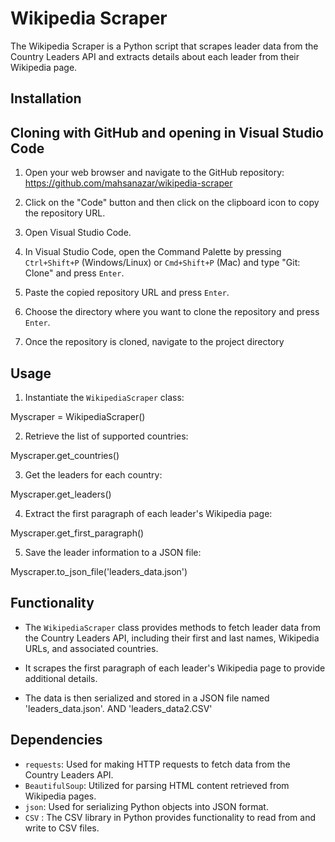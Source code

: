 # Wikipedia Scraper

The Wikipedia Scraper is a Python script that scrapes leader data from the Country Leaders API and extracts details about each leader from their Wikipedia page.

## Installation

## Cloning with GitHub and opening in Visual Studio Code

1. Open your web browser and navigate to the GitHub repository: https://github.com/mahsanazar/wikipedia-scraper

2. Click on the "Code" button and then click on the clipboard icon to copy the repository URL.

3. Open Visual Studio Code.

4. In Visual Studio Code, open the Command Palette by pressing `Ctrl+Shift+P` (Windows/Linux) or `Cmd+Shift+P` (Mac) and type "Git: Clone" and press `Enter`.

5. Paste the copied repository URL and press `Enter`.

6. Choose the directory where you want to clone the repository and press `Enter`.

7. Once the repository is cloned, navigate to the project directory

## Usage

1. Instantiate the `WikipediaScraper` class:

Myscraper = WikipediaScraper()

2. Retrieve the list of supported countries:

Myscraper.get_countries()

3. Get the leaders for each country:

Myscraper.get_leaders()

4. Extract the first paragraph of each leader's Wikipedia page:

Myscraper.get_first_paragraph()

5. Save the leader information to a JSON file:

Myscraper.to_json_file('leaders_data.json')

## Functionality

- The `WikipediaScraper` class provides methods to fetch leader data from the Country Leaders API, including their first and last names, Wikipedia URLs, and associated countries.

- It scrapes the first paragraph of each leader's Wikipedia page to provide additional details.

- The data is then serialized and stored in a JSON file named 'leaders_data.json'. AND 'leaders_data2.CSV'

## Dependencies

- `requests`: Used for making HTTP requests to fetch data from the Country Leaders API.
- `BeautifulSoup`: Utilized for parsing HTML content retrieved from Wikipedia pages.
- `json`: Used for serializing Python objects into JSON format.
-  `CSV` : The CSV library in Python provides functionality to read from and write to CSV files.



